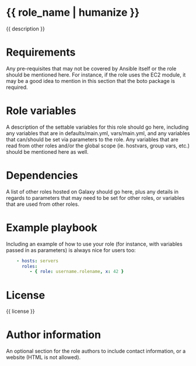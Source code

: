 # {{ role_name | humanize }}

{{ description }}

# Requirements

Any pre-requisites that may not be covered by Ansible itself or the role should be mentioned here. For instance, if the role uses the EC2 module, it may be a good idea to mention in this section that the boto package is required.

# Role variables

A description of the settable variables for this role should go here, including any variables that are in defaults/main.yml, vars/main.yml, and any variables that can/should be set via parameters to the role. Any variables that are read from other roles and/or the global scope (ie. hostvars, group vars, etc.) should be mentioned here as well.

# Dependencies

A list of other roles hosted on Galaxy should go here, plus any details in regards to parameters that may need to be set for other roles, or variables that are used from other roles.

# Example playbook

Including an example of how to use your role (for instance, with variables passed in as parameters) is always nice for users too:

```yml
    - hosts: servers
      roles:
         - { role: username.rolename, x: 42 }
```

# License

{{ license }}

# Author information

An optional section for the role authors to include contact information, or a website (HTML is not allowed).
